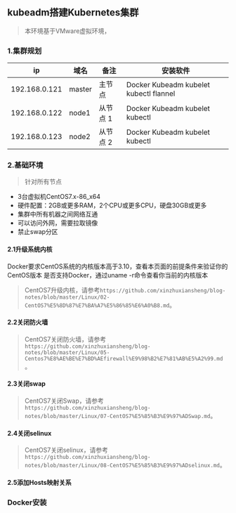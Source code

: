 ## kubeadm搭建Kubernetes集群    

>本环境基于VMware虚拟环境，

### 1.集群规划    
|   ip  |  域名  | 备注| 安装软件|
|  ----  | ----  |----  |----  |
|  192.168.0.121 | master | 主节点 |Docker Kubeadm kubelet kubectl flannel |
|  192.168.0.122 | node1 |从节点 1 |Docker Kubeadm kubelet kubectl |
|  192.168.0.123 | node2 |从节点 2 |Docker Kubeadm kubelet kubectl|

### 2.基础环境  

>针对所有节点   

- 3台虚拟机CentOS7.x-86_x64 
- 硬件配置：2GB或更多RAM，2个CPU或更多CPU，硬盘30GB或更多   
- 集群中所有机器之间网络互通    
- 可以访问外网，需要拉取镜像    
- 禁止swap分区  

#### 2.1升级系统内核   
Docker要求CentOS系统的内核版本高于3.10，查看本页面的前提条件来验证你的CentOS版本
是否支持Docker，通过uname -r命令查看你当前的内核版本

>CentOS7升级内核，请参考`https://github.com/xinzhuxiansheng/blog-notes/blob/master/Linux/02-CentOS7%E5%8D%87%E7%BA%A7%E5%86%85%E6%A0%B8.md`。   

#### 2.2关闭防火墙  

>CentOS7关闭防火墙，请参考`https://github.com/xinzhuxiansheng/blog-notes/blob/master/Linux/05-Centos7%E8%AE%BE%E7%BD%AEfirewall%E9%98%B2%E7%81%AB%E5%A2%99.md`。    

#### 2.3关闭swap    

>CentOS7关闭Swap，请参考`https://github.com/xinzhuxiansheng/blog-notes/blob/master/Linux/07-CentOS7%E5%85%B3%E9%97%ADSwap.md`。    

#### 2.4关闭selinux 

>CentOS7关闭selinux，请参考`https://github.com/xinzhuxiansheng/blog-notes/blob/master/Linux/08-CentOS7%E5%85%B3%E9%97%ADselinux.md`。   

#### 2.5添加Hosts映射关系   




### Docker安装  


### 